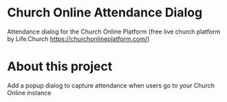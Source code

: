 # Church Online Attendance Dialog
Attendance dialog for the Church Online Platform (free live church platform by Life.Church https://churchonlineplatform.com/)
# About this project
Add a popup dialog to capture attendance when users go to your Church Online instance
